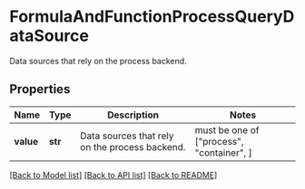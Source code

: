 # FormulaAndFunctionProcessQueryDataSource

Data sources that rely on the process backend.

## Properties

| Name      | Type    | Description                                    | Notes                                     |
| --------- | ------- | ---------------------------------------------- | ----------------------------------------- |
| **value** | **str** | Data sources that rely on the process backend. | must be one of ["process", "container", ] |

[[Back to Model list]](README.md#documentation-for-models) [[Back to API list]](README.md#documentation-for-api-endpoints) [[Back to README]](README.md)
